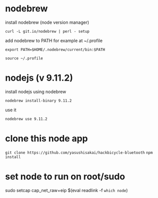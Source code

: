 

# nodebrew

install nodebrew (node version manager)

```curl -L git.io/nodebrew | perl - setup```

add nodebrew to PATH for example at ~/.profile

```export PATH=$HOME/.nodebrew/current/bin:$PATH```

```source ~/.profile```

# nodejs (v 9.11.2)

install nodejs using nodebrew

```nodebrew install-binary 9.11.2```

use it

```nodebrew use 9.11.2```

# clone this node app

```git clone https://github.com/yasushisakai/hackbicycle-bluetooth```
```npm install```

# set node to run on root/sudo

sudo setcap cap_net_raw+eip $(eval readlink -f `which node`)

